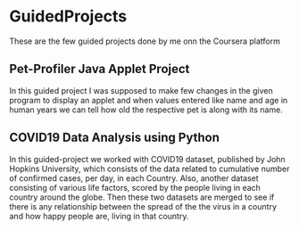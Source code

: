 # GuidedProjects
These are the few guided projects done by me onn the Coursera platform
## Pet-Profiler Java Applet Project

In this guided project I was supposed to make few changes in the given program to display an applet and when values entered like name and age in human years we can tell how old the respective pet is along with its name.

## COVID19 Data Analysis using Python

In this guided-project we worked with COVID19 dataset, published by John Hopkins University, which consists of the data related to cumulative number of confirmed cases, per day, in each Country. Also, another dataset consisting of various life factors, scored by the people living in each country around the globe. Then these two datasets are merged to see if there is any relationship between the spread of the the virus in a country and how happy people are, living in that country. 
